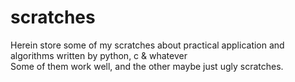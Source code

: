 scratches
=========

Herein store some of my scratches about practical application and algorithms written by python, c & whatever  
Some of them work well, and the other maybe just ugly scratches. 



